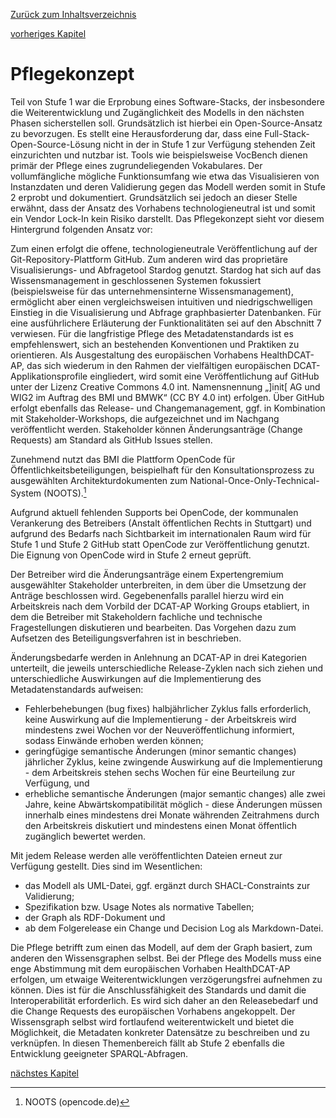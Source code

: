[Zurück zum Inhaltsverzeichnis](https://healthdcat-ap-de.github.io/healthdcat-ap.de/report_stage_1.html)

[vorheriges Kapitel](https://healthdcat-ap-de.github.io/healthdcat-ap.de/report_stage_1/2_Ausrichtung_des_Datenmodells_an_den_Anforderungen_der_Forschung/2.7_Self-Assessment_HealthDCAT-AP.de_nach_Common_Assessment_Method_for_Standards_and_Specifications.html)
# Pflegekonzept
Teil von Stufe 1 war die Erprobung eines Software-Stacks, der insbesondere die Weiterentwicklung und Zugänglichkeit des Modells in den nächsten Phasen sicherstellen soll. Grundsätzlich ist hierbei ein Open-Source-Ansatz zu bevorzugen. Es stellt eine Herausforderung dar, dass eine Full-Stack-Open-Source-Lösung nicht in der in Stufe 1 zur Verfügung stehenden Zeit einzurichten und nutzbar ist. Tools wie beispielsweise VocBench dienen primär der Pflege eines zugrundeliegenden Vokabulares. Der vollumfängliche mögliche Funktionsumfang wie etwa das Visualisieren von Instanzdaten und deren Validierung gegen das Modell werden somit in Stufe 2 erprobt und dokumentiert. Grundsätzlich sei jedoch an dieser Stelle erwähnt, dass der Ansatz des Vorhabens technologieneutral ist und somit ein Vendor Lock-In kein Risiko darstellt.
Das Pflegekonzept sieht vor diesem Hintergrund folgenden Ansatz vor:

Zum einen erfolgt die offene, technologieneutrale Veröffentlichung auf der Git-Repository-Plattform GitHub. Zum anderen wird das proprietäre Visualisierungs- und Abfragetool Stardog genutzt. Stardog hat sich auf das Wissensmanagement in geschlossenen Systemen fokussiert (beispielsweise für das unternehmensinterne Wissensmanagement), ermöglicht aber einen vergleichsweisen intuitiven und niedrigschwelligen Einstieg in die Visualisierung und Abfrage graphbasierter Datenbanken. Für eine ausführlichere Erläuterung der Funktionalitäten sei auf den Abschnitt 7 verwiesen.
Für die langfristige Pflege des Metadatenstandards ist es empfehlenswert, sich an bestehenden Konventionen und Praktiken zu orientieren. Als Ausgestaltung des europäischen Vorhabens HealthDCAT-AP, das sich wiederum in den Rahmen der vielfältigen europäischen DCAT-Applikationsprofile eingliedert, wird somit eine Veröffentlichung auf GitHub unter der Lizenz Creative Commons 4.0 int. Namensnennung „]init[ AG und WIG2 im Auftrag des BMI und BMWK“ (CC BY 4.0 int) erfolgen. Über GitHub erfolgt ebenfalls das Release- und Changemanagement, ggf. in Kombination mit Stakeholder-Workshops, die aufgezeichnet und im Nachgang veröffentlicht werden. Stakeholder können Änderungsanträge (Change Requests) am Standard als GitHub Issues stellen.

Zunehmend nutzt das BMI die Plattform OpenCode für Öffentlichkeitsbeteiligungen, beispielhaft für den Konsultationsprozess zu ausgewählten Architekturdokumenten zum National-Once-Only-Technical-System (NOOTS).[^57]

Aufgrund aktuell fehlenden Supports bei OpenCode, der kommunalen Verankerung des Betreibers (Anstalt öffentlichen Rechts in Stuttgart) und aufgrund des Bedarfs nach Sichtbarkeit im internationalen Raum wird für Stufe 1 und Stufe 2 GitHub statt OpenCode zur Veröffentlichung genutzt. Die Eignung von OpenCode wird in Stufe 2 erneut geprüft.

Der Betreiber wird die Änderungsanträge einem Expertengremium ausgewählter Stakeholder unterbreiten, in dem über die Umsetzung der Anträge beschlossen wird. Gegebenenfalls parallel hierzu wird ein Arbeitskreis nach dem Vorbild der DCAT-AP Working Groups etabliert, in dem die Betreiber mit Stakeholdern fachliche und technische Fragestellungen diskutieren und bearbeiten. Das Vorgehen dazu zum Aufsetzen des Beteiligungsverfahren ist in beschrieben.

Änderungsbedarfe werden in Anlehnung an DCAT-AP in drei Kategorien unterteilt, die jeweils unterschiedliche Release-Zyklen nach sich ziehen und unterschiedliche Auswirkungen auf die Implementierung des Metadatenstandards aufweisen:
* Fehlerbehebungen (bug fixes)   halbjährlicher Zyklus falls erforderlich, keine Auswirkung auf die Implementierung - der Arbeitskreis wird mindestens zwei Wochen vor der Neuveröffentlichung informiert, sodass Einwände erhoben werden können;
* geringfügige semantische Änderungen (minor semantic changes)   jährlicher Zyklus, keine zwingende Auswirkung auf die Implementierung - dem Arbeitskreis stehen sechs Wochen für eine Beurteilung zur Verfügung, und
* erhebliche semantische Änderungen (major semantic changes)   alle zwei Jahre, keine Abwärtskompatibilität möglich - diese Änderungen müssen innerhalb eines mindestens drei Monate währenden Zeitrahmens durch den Arbeitskreis diskutiert und mindestens einen Monat öffentlich zugänglich bewertet werden.

Mit jedem Release werden alle veröffentlichten Dateien erneut zur Verfügung gestellt. Dies sind im Wesentlichen:
* das Modell als UML-Datei, ggf. ergänzt durch SHACL-Constraints zur Validierung;
* Spezifikation bzw. Usage Notes als normative Tabellen;
* der Graph als RDF-Dokument und
* ab dem Folgerelease ein Change und Decision Log als Markdown-Datei.

Die Pflege betrifft zum einen das Modell, auf dem der Graph basiert, zum anderen den Wissensgraphen selbst. Bei der Pflege des Modells muss eine enge Abstimmung mit dem europäischen Vorhaben HealthDCAT-AP erfolgen, um etwaige Weiterentwicklungen verzögerungsfrei aufnehmen zu können. Dies ist für die Anschlussfähigkeit des Standards und damit die Interoperabilität erforderlich. Es wird sich daher an den Releasebedarf und die Change Requests des europäischen Vorhabens angekoppelt.
Der Wissensgraph selbst wird fortlaufend weiterentwickelt und bietet die Möglichkeit, die Metadaten konkreter Datensätze zu beschreiben und zu verknüpfen. In diesen Themenbereich fällt ab Stufe 2 ebenfalls die Entwicklung geeigneter SPARQL-Abfragen.

[nächstes Kapitel](https://healthdcat-ap-de.github.io/healthdcat-ap.de/report_stage_1/4_Beteiligungskonzept/4_Beteiligungskonzept.html)

[^57]: NOOTS (opencode.de)
